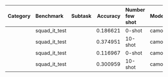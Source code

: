 | Category   | Benchmark     | Subtask   |   Accuracy | Number few shot   | Model         |
|:-----------|:--------------|:----------|-----------:|:------------------|:--------------|
|            | squad_it_test |           |   0.186621 | 0-shot            | camoscio2_13b |
|            | squad_it_test |           |   0.374951 | 10-shot           | camoscio2_13b |
|            | squad_it_test |           |   0.116967 | 0-shot            | camoscio1_7b  |
|            | squad_it_test |           |   0.300959 | 10-shot           | camoscio1_7b  |